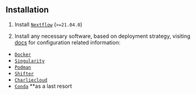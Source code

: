 ## Installation
1. Install [`Nextflow`](https://www.nextflow.io/docs/latest/getstarted.html#installation) (`>=21.04.0`)

2. Install any necessary software, based on deployment strategy, visiting [docs](https://nf-co.re/usage/configuration#basic-configuration-profiles) for configuration related information: 

- [`Docker`](https://docs.docker.com/engine/installation/)
- [`Singularity`](https://www.sylabs.io/guides/3.0/user-guide/)
- [`Podman`](https://podman.io/)
- [`Shifter`](https://nersc.gitlab.io/development/shifter/how-to-use/) 
- [`Charliecloud`](https://hpc.github.io/charliecloud/) 
- [`Conda`](https://conda.io/miniconda.html) **as a last resort